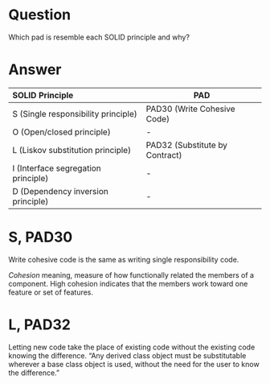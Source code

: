 # Question
Which pad is resemble each SOLID principle and why?


# Answer
|SOLID Principle| PAD|
|:-------------------------------------------------|--------|
|S (Single responsibility principle) |PAD30 (Write Cohesive Code)|
|O (Open/closed principle) | - |
|L (Liskov substitution principle) |PAD32 (Substitute by Contract)
|I (Interface segregation principle)| - |
|D (Dependency inversion principle)| - |

# S, PAD30
Write cohesive code is the same as writing single responsibility code.

*Cohesion* meaning, measure of how functionally related the members of a
component. High cohesion indicates that the members work toward one feature or set of features.

# L, PAD32
Letting new code take the place of existing code without the existing code knowing the difference.
 “Any derived class
object must be substitutable wherever a base class object is used, without the need for the user to know the difference.”